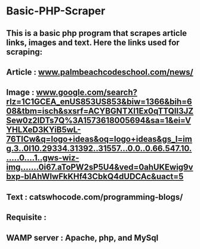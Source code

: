 # Basic-PHP-Scraper
## This is a basic php program that scrapes article links, images and text. Here the links used for scraping:
## Article : www.palmbeachcodeschool.com/news/
## Image : www.google.com/search?rlz=1C1GCEA_enUS853US853&biw=1366&bih=608&tbm=isch&sxsrf=ACYBGNTXl1Ex0qTTQIl3JZSew0z2IDTs7Q%3A1573618005694&sa=1&ei=VYHLXeD3KYiB5wL-76TICw&q=logo+ideas&oq=logo+ideas&gs_l=img.3..0l10.29334.31392..31557...0.0..0.66.547.10......0....1..gws-wiz-img.......0i67.aToPW2sP5U4&ved=0ahUKEwig9vbxp-blAhWIwFkKHf43CbkQ4dUDCAc&uact=5
## Text : catswhocode.com/programming-blogs/
## Requisite :
## WAMP server : Apache, php, and MySql
